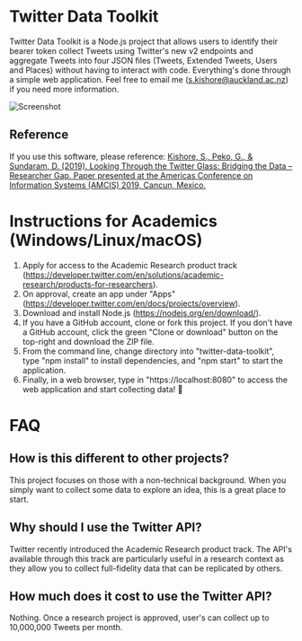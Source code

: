# Twitter Data Toolkit

Twitter Data Toolkit is a Node.js project that allows users to identify their bearer token collect Tweets using Twitter's new v2 endpoints and aggregate Tweets into four JSON files (Tweets, Extended Tweets, Users and Places) without having to interact with code. Everything's done through a simple web application. Feel free to email me (<s.kishore@auckland.ac.nz>) if you need more information.

![Screenshot](https://raw.githubusercontent.com/shohil-kishore/twitter-data-collector/master/Other/Data%20Toolkit%20Example.png)

## Reference

If you use this software, please reference: [Kishore, S., Peko, G., & Sundaram, D. (2019). Looking Through the Twitter Glass: Bridging the Data – Researcher Gap. Paper presented at the Americas Conference on Information Systems (AMCIS) 2019, Cancun, Mexico.](https://aisel.aisnet.org/amcis2019/social_computing/social_computing/4/)

# Instructions for Academics (Windows/Linux/macOS)

1. Apply for access to the Academic Research product track (https://developer.twitter.com/en/solutions/academic-research/products-for-researchers).
2. On approval, create an app under "Apps" (https://developer.twitter.com/en/docs/projects/overview).
3. Download and install Node.js (https://nodejs.org/en/download/).
4. If you have a GitHub account, clone or fork this project. If you don't have a GitHub account, click the green "Clone or download" button on the top-right and download the ZIP file.
5. From the command line, change directory into "twitter-data-toolkit", type "npm install" to install dependencies, and "npm start" to start the application.
6. Finally, in a web browser, type in "https://localhost:8080" to access the web application and start collecting data! 🎉

# FAQ

## How is this different to other projects?

This project focuses on those with a non-technical background. When you simply want to collect some data to explore an idea, this is a great place to start.

## Why should I use the Twitter API?

Twitter recently introduced the Academic Research product track. The API's available through this track are particularly useful in a research context as they allow you to collect full-fidelity data that can be replicated by others.

## How much does it cost to use the Twitter API?

Nothing. Once a research project is approved, user's can collect up to 10,000,000 Tweets per month.
